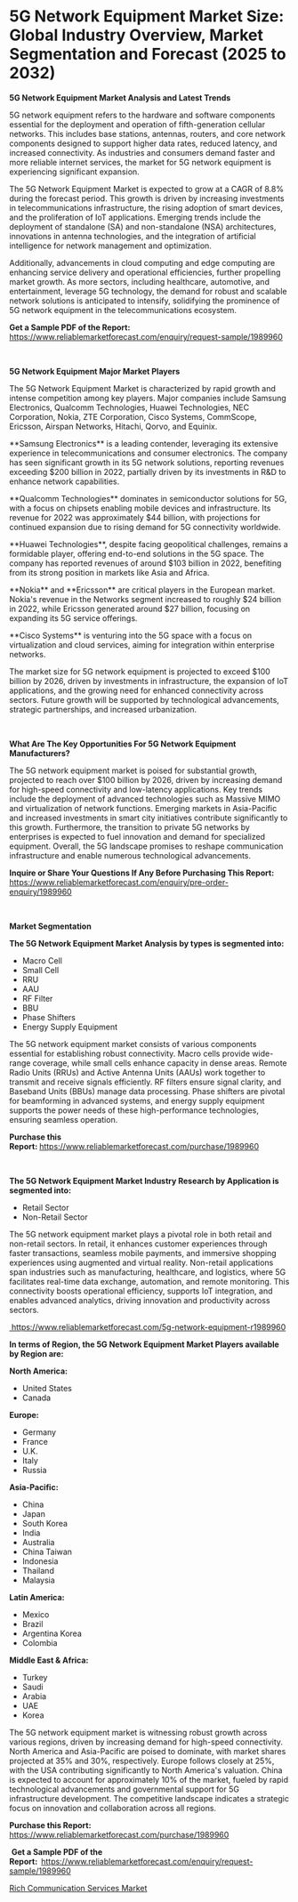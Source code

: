 <p><h1>5G Network Equipment Market Size: Global Industry Overview, Market Segmentation and Forecast (2025 to 2032)</h1></p><p><strong>5G Network Equipment Market Analysis and Latest Trends</strong></p>
<p><p>5G network equipment refers to the hardware and software components essential for the deployment and operation of fifth-generation cellular networks. This includes base stations, antennas, routers, and core network components designed to support higher data rates, reduced latency, and increased connectivity. As industries and consumers demand faster and more reliable internet services, the market for 5G network equipment is experiencing significant expansion.</p><p>The 5G Network Equipment Market is expected to grow at a CAGR of 8.8% during the forecast period. This growth is driven by increasing investments in telecommunications infrastructure, the rising adoption of smart devices, and the proliferation of IoT applications. Emerging trends include the deployment of standalone (SA) and non-standalone (NSA) architectures, innovations in antenna technologies, and the integration of artificial intelligence for network management and optimization.</p><p>Additionally, advancements in cloud computing and edge computing are enhancing service delivery and operational efficiencies, further propelling market growth. As more sectors, including healthcare, automotive, and entertainment, leverage 5G technology, the demand for robust and scalable network solutions is anticipated to intensify, solidifying the prominence of 5G network equipment in the telecommunications ecosystem.</p></p>
<p><strong>Get a Sample PDF of the Report:&nbsp;</strong> <a href="https://www.reliablemarketforecast.com/enquiry/request-sample/1989960?utm_campaign=1996&utm_medium=2&utm_source=Github&utm_content=ia&utm_term=15022025&utm_id=5g-network-equipment">https://www.reliablemarketforecast.com/enquiry/request-sample/1989960</a></p>
<p>&nbsp;</p>
<p><strong>5G Network Equipment Major Market Players</strong></p>
<p><p>The 5G Network Equipment Market is characterized by rapid growth and intense competition among key players. Major companies include Samsung Electronics, Qualcomm Technologies, Huawei Technologies, NEC Corporation, Nokia, ZTE Corporation, Cisco Systems, CommScope, Ericsson, Airspan Networks, Hitachi, Qorvo, and Equinix.</p><p>**Samsung Electronics** is a leading contender, leveraging its extensive experience in telecommunications and consumer electronics. The company has seen significant growth in its 5G network solutions, reporting revenues exceeding $200 billion in 2022, partially driven by its investments in R&D to enhance network capabilities. </p><p>**Qualcomm Technologies** dominates in semiconductor solutions for 5G, with a focus on chipsets enabling mobile devices and infrastructure. Its revenue for 2022 was approximately $44 billion, with projections for continued expansion due to rising demand for 5G connectivity worldwide.</p><p>**Huawei Technologies**, despite facing geopolitical challenges, remains a formidable player, offering end-to-end solutions in the 5G space. The company has reported revenues of around $103 billion in 2022, benefiting from its strong position in markets like Asia and Africa.</p><p>**Nokia** and **Ericsson** are critical players in the European market. Nokia's revenue in the Networks segment increased to roughly $24 billion in 2022, while Ericsson generated around $27 billion, focusing on expanding its 5G service offerings. </p><p>**Cisco Systems** is venturing into the 5G space with a focus on virtualization and cloud services, aiming for integration within enterprise networks.</p><p>The market size for 5G network equipment is projected to exceed $100 billion by 2026, driven by investments in infrastructure, the expansion of IoT applications, and the growing need for enhanced connectivity across sectors. Future growth will be supported by technological advancements, strategic partnerships, and increased urbanization.</p></p>
<p>&nbsp;</p>
<p><strong>What Are The Key Opportunities For 5G Network Equipment Manufacturers?</strong></p>
<p><p>The 5G network equipment market is poised for substantial growth, projected to reach over $100 billion by 2026, driven by increasing demand for high-speed connectivity and low-latency applications. Key trends include the deployment of advanced technologies such as Massive MIMO and virtualization of network functions. Emerging markets in Asia-Pacific and increased investments in smart city initiatives contribute significantly to this growth. Furthermore, the transition to private 5G networks by enterprises is expected to fuel innovation and demand for specialized equipment. Overall, the 5G landscape promises to reshape communication infrastructure and enable numerous technological advancements.</p></p>
<p><strong>Inquire or Share Your Questions If Any Before Purchasing This Report:</strong> <a href="https://www.reliablemarketforecast.com/enquiry/pre-order-enquiry/1989960?utm_campaign=1996&utm_medium=2&utm_source=Github&utm_content=ia&utm_term=15022025&utm_id=5g-network-equipment">https://www.reliablemarketforecast.com/enquiry/pre-order-enquiry/1989960</a></p>
<p>&nbsp;</p>
<p><strong>Market Segmentation</strong></p>
<p><strong>The 5G Network Equipment Market Analysis by types is segmented into:</strong></p>
<p><ul><li>Macro Cell</li><li>Small Cell</li><li>RRU</li><li>AAU</li><li>RF Filter</li><li>BBU</li><li>Phase Shifters</li><li>Energy Supply Equipment</li></ul></p>
<p><p>The 5G network equipment market consists of various components essential for establishing robust connectivity. Macro cells provide wide-range coverage, while small cells enhance capacity in dense areas. Remote Radio Units (RRUs) and Active Antenna Units (AAUs) work together to transmit and receive signals efficiently. RF filters ensure signal clarity, and Baseband Units (BBUs) manage data processing. Phase shifters are pivotal for beamforming in advanced systems, and energy supply equipment supports the power needs of these high-performance technologies, ensuring seamless operation.</p></p>
<p><strong>Purchase this Report:&nbsp;</strong><a href="https://www.reliablemarketforecast.com/purchase/1989960?utm_campaign=1996&utm_medium=2&utm_source=Github&utm_content=ia&utm_term=15022025&utm_id=5g-network-equipment">https://www.reliablemarketforecast.com/purchase/1989960</a></p>
<p>&nbsp;</p>
<p><strong>The 5G Network Equipment Market Industry Research by Application is segmented into:</strong></p>
<p><ul><li>Retail Sector</li><li>Non-Retail Sector</li></ul></p>
<p><p>The 5G network equipment market plays a pivotal role in both retail and non-retail sectors. In retail, it enhances customer experiences through faster transactions, seamless mobile payments, and immersive shopping experiences using augmented and virtual reality. Non-retail applications span industries such as manufacturing, healthcare, and logistics, where 5G facilitates real-time data exchange, automation, and remote monitoring. This connectivity boosts operational efficiency, supports IoT integration, and enables advanced analytics, driving innovation and productivity across sectors.</p></p>
<p><a href="https://www.reliablemarketforecast.com/5g-network-equipment-r1989960?utm_campaign=1996&utm_medium=2&utm_source=Github&utm_content=ia&utm_term=15022025&utm_id=5g-network-equipment">&nbsp;https://www.reliablemarketforecast.com/5g-network-equipment-r1989960</a></p>
<p><strong>In terms of Region, the 5G Network Equipment Market Players available by Region are:</strong></p>
<p>
    <p> <strong> North America: </strong>
        <ul>
            <li>United States</li>
            <li>Canada</li>
        </ul>
        </p> 
    <p> <strong> Europe: </strong>
        <ul>
            <li>Germany</li>
            <li>France</li>
            <li>U.K.</li>
            <li>Italy</li>
            <li>Russia</li>
        </ul>
        </p> 
    <p> <strong> Asia-Pacific: </strong>
        <ul>
            <li>China</li>
            <li>Japan</li>
            <li>South Korea</li>
            <li>India</li>
            <li>Australia</li>
            <li>China Taiwan</li>
            <li>Indonesia</li>
            <li>Thailand</li>
            <li>Malaysia</li>
        </ul>
        </p> 
    <p> <strong> Latin America: </strong>
        <ul>
            <li>Mexico</li>
            <li>Brazil</li>
            <li>Argentina Korea</li>
            <li>Colombia</li>
        </ul>
        </p> 
    <p> <strong> Middle East & Africa: </strong>
        <ul>
            <li>Turkey</li>
            <li>Saudi</li>
            <li>Arabia</li>
            <li>UAE</li>
            <li>Korea</li>
        </ul>
    </p>
    </p>
<p><p>The 5G network equipment market is witnessing robust growth across various regions, driven by increasing demand for high-speed connectivity. North America and Asia-Pacific are poised to dominate, with market shares projected at 35% and 30%, respectively. Europe follows closely at 25%, with the USA contributing significantly to North America's valuation. China is expected to account for approximately 10% of the market, fueled by rapid technological advancements and governmental support for 5G infrastructure development. The competitive landscape indicates a strategic focus on innovation and collaboration across all regions.</p></p>
<p><strong>Purchase this Report: </strong><a href="https://www.reliablemarketforecast.com/purchase/1989960?utm_campaign=1996&utm_medium=2&utm_source=Github&utm_content=ia&utm_term=15022025&utm_id=5g-network-equipment">https://www.reliablemarketforecast.com/purchase/1989960</a></p>
<p>&nbsp;<strong>Get a Sample PDF of the Report:&nbsp;&nbsp;</strong><a href="https://www.reliablemarketforecast.com/enquiry/request-sample/1989960?utm_campaign=1996&utm_medium=2&utm_source=Github&utm_content=ia&utm_term=15022025&utm_id=5g-network-equipment">https://www.reliablemarketforecast.com/enquiry/request-sample/1989960</a></p>
<p><strong></strong></p>
<p><p><a href="https://github.com/lindaopodray/Market-Research-Report-List-1/blob/main/rich-communication-services-market.md?utm_campaign=1996&utm_medium=2&utm_source=Github&utm_content=ia&utm_term=15022025&utm_id=5g-network-equipment">Rich Communication Services Market</a></p></p>